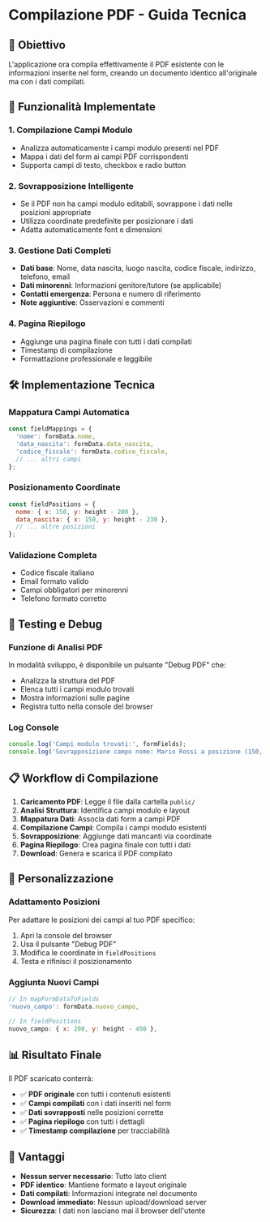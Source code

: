 # Compilazione PDF - Guida Tecnica

## 🎯 Obiettivo
L'applicazione ora compila effettivamente il PDF esistente con le informazioni inserite nel form, creando un documento identico all'originale ma con i dati compilati.

## 🔧 Funzionalità Implementate

### 1. **Compilazione Campi Modulo**
- Analizza automaticamente i campi modulo presenti nel PDF
- Mappa i dati del form ai campi PDF corrispondenti
- Supporta campi di testo, checkbox e radio button

### 2. **Sovrapposizione Intelligente**
- Se il PDF non ha campi modulo editabili, sovrappone i dati nelle posizioni appropriate
- Utilizza coordinate predefinite per posizionare i dati
- Adatta automaticamente font e dimensioni

### 3. **Gestione Dati Completi**
- **Dati base**: Nome, data nascita, luogo nascita, codice fiscale, indirizzo, telefono, email
- **Dati minorenni**: Informazioni genitore/tutore (se applicabile)
- **Contatti emergenza**: Persona e numero di riferimento
- **Note aggiuntive**: Osservazioni e commenti

### 4. **Pagina Riepilogo**
- Aggiunge una pagina finale con tutti i dati compilati
- Timestamp di compilazione
- Formattazione professionale e leggibile

## 🛠️ Implementazione Tecnica

### Mappatura Campi Automatica
```javascript
const fieldMappings = {
  'nome': formData.nome,
  'data_nascita': formData.data_nascita,
  'codice_fiscale': formData.codice_fiscale,
  // ... altri campi
};
```

### Posizionamento Coordinate
```javascript
const fieldPositions = {
  nome: { x: 150, y: height - 200 },
  data_nascita: { x: 150, y: height - 230 },
  // ... altre posizioni
};
```

### Validazione Completa
- Codice fiscale italiano
- Email formato valido
- Campi obbligatori per minorenni
- Telefono formato corretto

## 🧪 Testing e Debug

### Funzione di Analisi PDF
In modalità sviluppo, è disponibile un pulsante "Debug PDF" che:
- Analizza la struttura del PDF
- Elenca tutti i campi modulo trovati
- Mostra informazioni sulle pagine
- Registra tutto nella console del browser

### Log Console
```javascript
console.log('Campi modulo trovati:', formFields);
console.log('Sovrapposizione campo nome: Mario Rossi a posizione (150, 200)');
```

## 📋 Workflow di Compilazione

1. **Caricamento PDF**: Legge il file dalla cartella `public/`
2. **Analisi Struttura**: Identifica campi modulo e layout
3. **Mappatura Dati**: Associa dati form a campi PDF
4. **Compilazione Campi**: Compila i campi modulo esistenti
5. **Sovrapposizione**: Aggiunge dati mancanti via coordinate
6. **Pagina Riepilogo**: Crea pagina finale con tutti i dati
7. **Download**: Genera e scarica il PDF compilato

## 🎨 Personalizzazione

### Adattamento Posizioni
Per adattare le posizioni dei campi al tuo PDF specifico:

1. Apri la console del browser
2. Usa il pulsante "Debug PDF" 
3. Modifica le coordinate in `fieldPositions`
4. Testa e rifinisci il posizionamento

### Aggiunta Nuovi Campi
```javascript
// In mapFormDataToFields
'nuovo_campo': formData.nuovo_campo,

// In fieldPositions  
nuovo_campo: { x: 200, y: height - 450 },
```

## 📊 Risultato Finale

Il PDF scaricato conterrà:
- ✅ **PDF originale** con tutti i contenuti esistenti
- ✅ **Campi compilati** con i dati inseriti nel form
- ✅ **Dati sovrapposti** nelle posizioni corrette
- ✅ **Pagina riepilogo** con tutti i dettagli
- ✅ **Timestamp compilazione** per tracciabilità

## 🚀 Vantaggi

- **Nessun server necessario**: Tutto lato client
- **PDF identico**: Mantiene formato e layout originale
- **Dati compilati**: Informazioni integrate nel documento
- **Download immediato**: Nessun upload/download server
- **Sicurezza**: I dati non lasciano mai il browser dell'utente
